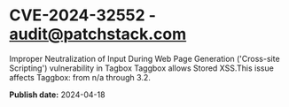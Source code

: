# CVE-2024-32552 - audit@patchstack.com

Improper Neutralization of Input During Web Page Generation ('Cross-site Scripting') vulnerability in Tagbox Taggbox allows Stored XSS.This issue affects Taggbox: from n/a through 3.2.



**Publish date:** 2024-04-18
